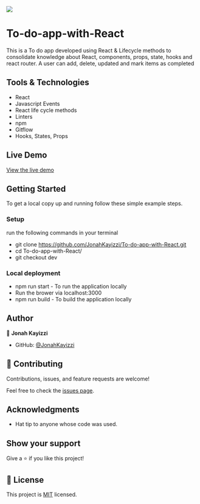![](https://img.shields.io/badge/Microverse-blueviolet)

# To-do-app-with-React
This is a To do app developed using React & Lifecycle methods to consolidate knowledge about React, components, props, state, hooks and react router. A user can add, delete, updated and  mark items as completed 

## Tools & Technologies

- React
- Javascript Events
- React life cycle methods
- Linters
- npm
- Gitflow
- Hooks, States, Props

## Live Demo

[View the live demo](https://incredible-alfajores-408a44.netlify.app/)

## Getting Started

To get a local copy up and running follow these simple example steps.

### Setup

run the following commands in your terminal

- git clone https://github.com/JonahKayizzi/To-do-app-with-React.git
- cd To-do-app-with-React/
- git checkout dev

### Local deployment

- npm run start - To run the application locally
- Run the brower via localhost:3000
- npm run build - To build the application locally

## Author

👤 **Jonah Kayizzi**

- GitHub: [@JonahKayizzi](https://github.com/JonahKayizzi)

## 🤝 Contributing

Contributions, issues, and feature requests are welcome!

Feel free to check the [issues page](https://github.com/JonahKayizzi/To-do-app-with-React/issues).

## Acknowledgments

- Hat tip to anyone whose code was used. 

## Show your support

Give a ⭐️ if you like this project!

## 📝 License

This project is [MIT](./LICENSE) licensed.


